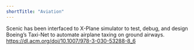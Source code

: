```yaml
---
shortTitle: "Aviation"
---
```

<p>
    Scenic has been interfaced to X-Plane simulator to test, debug, and design Boeing’s Taxi-Net to automate airplane taxing on ground airways. <a href="https://dl.acm.org/doi/10.1007/978-3-030-53288-8_6">https://dl.acm.org/doi/10.1007/978-3-030-53288-8_6</a>
</p>